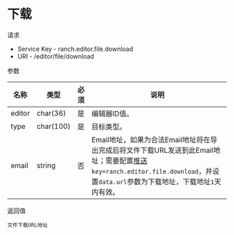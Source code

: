 # 下载

请求
- Service Key - ranch.editor.file.download
- URI - /editor/file/download

参数

|名称|类型|必须|说明|
|---|---|---|---|
|editor|char(36)|是|编辑器ID值。|
|type|char(100)|是|目标类型。|
|email|string|否|Email地址，如果为合法Email地址将在导出完成后将文件下载URL发送到此Email地址；需要配置[推送](../../ranch-push/)`key=ranch.editor.file.download`，并设置`data.url`参数为下载地址，下载地址`1`天内有效。|

返回值
```
文件下载URL地址
```
